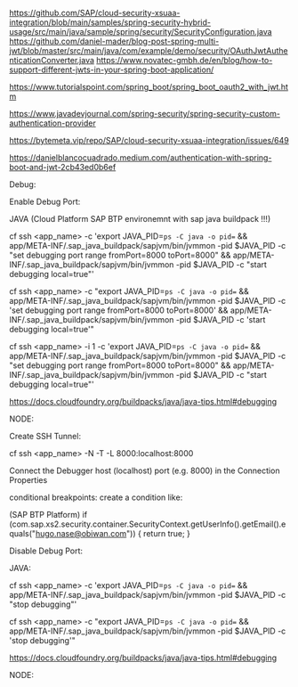 https://github.com/SAP/cloud-security-xsuaa-integration/blob/main/samples/spring-security-hybrid-usage/src/main/java/sample/spring/security/SecurityConfiguration.java
https://github.com/daniel-mader/blog-post-spring-multi-jwt/blob/master/src/main/java/com/example/demo/security/OAuthJwtAuthenticationConverter.java
https://www.novatec-gmbh.de/en/blog/how-to-support-different-jwts-in-your-spring-boot-application/

https://www.tutorialspoint.com/spring_boot/spring_boot_oauth2_with_jwt.htm

https://www.javadevjournal.com/spring-security/spring-security-custom-authentication-provider

https://bytemeta.vip/repo/SAP/cloud-security-xsuaa-integration/issues/649

https://danielblancocuadrado.medium.com/authentication-with-spring-boot-and-jwt-2cb43ed0b6ef

Debug:
 
 
 Enable Debug Port:
 
 JAVA (Cloud Platform SAP BTP environemnt with sap java buildpack !!!)
 
cf ssh <app_name> -c 'export JAVA_PID=`ps -C java -o pid=` && app/META-INF/.sap_java_buildpack/sapjvm/bin/jvmmon -pid $JAVA_PID -c "set debugging port range fromPort=8000 toPort=8000" && app/META-INF/.sap_java_buildpack/sapjvm/bin/jvmmon -pid $JAVA_PID -c "start debugging local=true"'

cf ssh <app_name> -c "export JAVA_PID=`ps -C java -o pid=` && app/META-INF/.sap_java_buildpack/sapjvm/bin/jvmmon -pid $JAVA_PID -c 'set debugging port range fromPort=8000 toPort=8000' && app/META-INF/.sap_java_buildpack/sapjvm/bin/jvmmon -pid $JAVA_PID -c 'start debugging local=true'"

cf ssh <app_name> -i 1 -c 'export JAVA_PID=`ps -C java -o pid=` && app/META-INF/.sap_java_buildpack/sapjvm/bin/jvmmon -pid $JAVA_PID -c "set debugging port range fromPort=8000 toPort=8000" && app/META-INF/.sap_java_buildpack/sapjvm/bin/jvmmon -pid $JAVA_PID -c "start debugging local=true"'

https://docs.cloudfoundry.org/buildpacks/java/java-tips.html#debugging

NODE:

Create SSH Tunnel:


cf ssh <app_name> -N -T -L 8000:localhost:8000


Connect the Debugger
host (localhost)
port (e.g. 8000) in the Connection Properties

conditional breakpoints:
create a condition like:

(SAP BTP Platform)
if (com.sap.xs2.security.container.SecurityContext.getUserInfo().getEmail().equals("hugo.nase@obiwan.com")) {
    return true;
}



















Disable Debug Port:
 
JAVA:

cf ssh <app_name> -c 'export JAVA_PID=`ps -C java -o pid=` && app/META-INF/.sap_java_buildpack/sapjvm/bin/jvmmon -pid $JAVA_PID -c "stop debugging"'

cf ssh <app_name> -c "export JAVA_PID=`ps -C java -o pid=` && app/META-INF/.sap_java_buildpack/sapjvm/bin/jvmmon -pid $JAVA_PID -c 'stop debugging'"

https://docs.cloudfoundry.org/buildpacks/java/java-tips.html#debugging


NODE:
